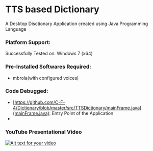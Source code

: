 # TTS based Dictionary
A Desktop Disctionary Application created using Java Programming Language

### Platform Support: 
Successfully Tested on: Windows 7 (x64)

### Pre-Installed Softwares Required:
* mbrola(with configured voices)

### Code Debugged:
* [https://github.com/C-F-4/Dictionary/blob/master/src/TTSDictionary/mainFrame.java](mainFrame.java): Entry Point of the Application
* 

### YouTube Presentational Video
[![Alt text for your video](https://i.ytimg.com/vi/o8PURZvvyvk/maxresdefault.jpg)](https://youtu.be/o8PURZvvyvk)
